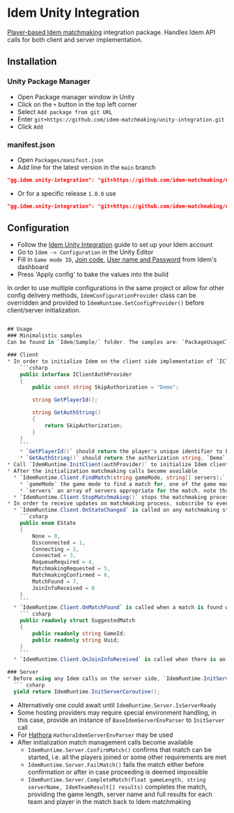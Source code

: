 # Idem Unity Integration
[Player-based Idem matchmaking](https://docs.idem.gg/setup-player-based) integration package. Handles Idem API calls for both client and server implementation.

## Installation
### Unity Package Manager
  * Open Package manager window in Unity
  * Click on the `+` button in the top left corner
  * Select `Add package from git URL`
  * Enter `git+https://github.com/idem-matchmaking/unity-integration.git`
  * Click `Add`
### manifest.json
  * Open `Packages/manifest.json`
  * Add line for the latest version in the `main` branch
``` json
"gg.idem.unity-integration": "git+https://github.com/idem-matchmaking/unity-integration#wip/prototype",
```
  * Or for a specific release `1.0.0` use
``` json
"gg.idem.unity-integration": "git+https://github.com/idem-matchmaking/unity-integration#1.0.0",
```

## Configuration
* Follow the [Idem Unity Integration](https://docs.idem.gg/setup-player-based) guide to set up your Idem account
* Go to `Idem -> Configuration` in the Unity Editor
* Fill in `Game mode ID`, [Join code](https://docs.idem.gg/setup-player-based#%F0%9F%84%B2-retrieve-join-code), [User name and Password](https://console.idem.gg/api_users/) from Idem's dashboard
* Press 'Apply config' to bake the values into the build

In order to use multiple configurations in the same project or allow for other config delivery methods, `IdemConfigurationProvider` class can be overridden and provided to `IdemRuntime.SetConfigProvider()` before client/server initialization.

```csharp

## Usage
### Minimalistic samples
Can be found in `Idem/Sample/` folder. The samples are: `PackageUsageClient.cs` and `PackageUsageServer.cs`.

### Client
* In order to initialize Idem on the client side implementation of `IClientAuthProvider` interface is required.
    ```csharp
    public interface IClientAuthProvider
    {
        public const string SkipAuthorization = "Demo";

        string GetPlayerId();

        string GetAuthString()
        {
            return SkipAuthorization;
        }
    }
    ```
    * `GetPlayerId()` should return the player's unique identifier to be used during matchmaking
    * `GetAuthString()` should return the authorization string, `Demo` (default) for no player authentication on Idem side or one of [third-party auth provider strings](https://docs.idem.gg/category/player-authentication)
* Call `IdemRuntime.InitClient(authProvider)` to initialize Idem client
* After the initialization matchmaking calls become available
  * `IdemRuntime.Client.FindMatch(string gameMode, string[] servers);` starts the matchmaking process
    * `gameMode` the game mode to find a match for, one of the game modes configured for the Idem account
    * `servers` an array of servers appropriate for the match, note that some hosting providers may require specific server name values
  * `IdemRuntime.Client.StopMatchmaking()` stops the matchmaking process
* In order to receive updates on matchmaking process, subscribe to events
  * `IdemRuntime.Client.OnStateChanged` is called on any matchmaking state change with `MatchmakingState` as a parameter
    ```csharp
    public enum EState
    {
        None = 0,
        Disconnected = 1,
        Connecting = 2,
        Connected = 3,
        RequeueRequired = 4,
        MatchmakingRequested = 5,
        MatchmakingConfirmed = 6,
        MatchFound = 7,
        JoinInfoReceived = 8
    }
    ```
  * `IdemRuntime.Client.OnMatchFound` is called when a match is found with `SuggestedMatch` as a parameter
    ``` csharp
    public readonly struct SuggestedMatch
    {
        public readonly string GameId;
        public readonly string Uuid;
    }
    ```
  * `IdemRuntime.Client.OnJoinInfoReceived` is called when there is an instance of the server started on a hosting provider of choice, initialized and ready to accept players

### Server
* Before using any Idem calls on the server side, `IdemRuntime.InitServerCoroutine()` or `IdemRuntime.InitServer()` should be called an awaited
  ``` csharp
  yield return IdemRuntime.InitServerCoroutine();
  ```
  * Alternatively one could await until `IdemRuntime.Server.IsServerReady`
  * Some hosting providers may require special environment handling, in this case, provide an instance of `BaseIdemServerEnvParser` to `InitServer` call
  * For [Hathora](https://hathora.dev) `HathoraIdemServerEnvParser` may be used
* After initialization match management calls become available
  * `IdemRuntime.Server.ConfirmMatch()` confirms that match can be started, i.e. all the players joined or some other requirements are met
  * `IdemRuntime.Server.FailMatch()` fails the match either before confirmation or after in case proceeding is deemed impossible
  * `IdemRuntime.Server.CompleteMatch(float gameLength, string serverName, IdemTeamResult[] results)` completes the match, providing the game length, server name and full results for each team and player in the match back to Idem matchmaking
